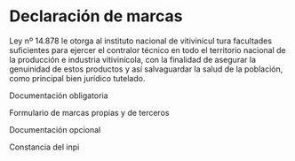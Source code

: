 # Declaración de marcas

Ley nº 14.878 le otorga al instituto nacional de vitivinicul tura facultades suficientes para ejercer el contralor técnico en todo el territorio nacional de la producción e industria vitivinícola, con la finalidad de asegurar la genuinidad de estos productos y así salvaguardar la salud de la población, como principal bien jurídico tutelado.

Documentación obligatoria

Formulario de marcas propias y de terceros

Documentación opcional

Constancia del inpi